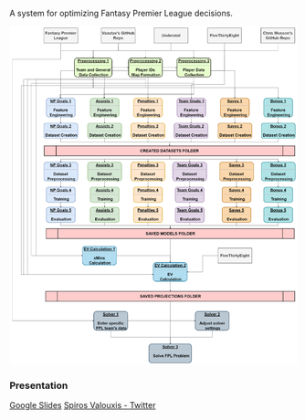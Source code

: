 A system for optimizing Fantasy Premier League decisions.

![Alt text](./data_flow.png?raw=true)

### Presentation
[Google Slides](https://docs.google.com/presentation/d/1OXzX-5xrvi5fKxBk613t66wvC10UwuWqj6A1C8JHtVU/edit?usp=sharing)
[Spiros Valouxis - Twitter](https://twitter.com/SpirosValouxis "Twitter")
